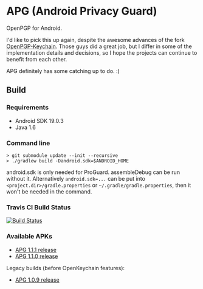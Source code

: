 APG (Android Privacy Guard)
===========================

OpenPGP for Android.

I'd like to pick this up again, despite the awesome advances of the fork [OpenPGP-Keychain](https://github.com/openpgp-keychain/openpgp-keychain/). Those guys did a great job, but I differ in some of the implementation details and decisions, so I hope the projects can continue to benefit from each other.

APG definitely has some catching up to do. :)

## Build

### Requirements

* Android SDK 19.0.3
* Java 1.6

### Command line
```
> git submodule update --init --recursive
> ./gradlew build -Dandroid.sdk=$ANDROID_HOME
```
android.sdk is only needed for ProGuard. assembleDebug can be run without it.
Alternatively `android.sdk=...` can be put into `<project.dir>/gradle.properties` or `~/.gradle/gradle.properties`, then it won't be needed in the command.

### Travis CI Build Status

[![Build Status](https://travis-ci.org/thialfihar/apg.png?branch=master)](https://travis-ci.org/thialfihar/apg)

### Available APKs

* [APG 1.1.1 release](https://drive.google.com/file/d/0Bwa3Mtxgis35aENjVHBOQzl4dXM/edit?usp=sharing)
* [APG 1.1.0 release](https://drive.google.com/file/d/0Bwa3Mtxgis35SkpHSmtWU05SSEU/edit?usp=sharing)

Legacy builds (before OpenKeychain features):

* [APG 1.0.9 release](https://drive.google.com/file/d/0Bwa3Mtxgis35OTdXNnVnaXBpMVU/edit?usp=sharing)
